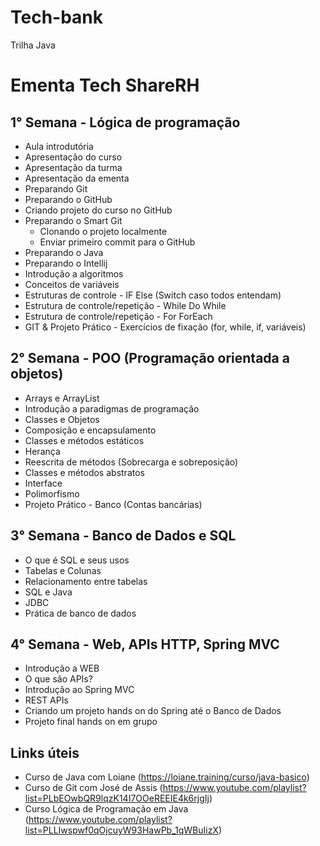 # Tech-bank
Trilha Java

# Ementa Tech ShareRH


## 1° Semana - Lógica de programação
  - Aula introdutória
  - Apresentação do curso
  - Apresentação da turma
  - Apresentação da ementa
  - Preparando Git
  - Preparando o GitHub
  - Criando projeto do curso no GitHub
  - Preparando o Smart Git
    - Clonando o projeto localmente
    - Enviar primeiro commit para o GitHub
  - Preparando o Java
  - Preparando o Intellij
  - Introdução a algoritmos
  - Conceitos de variáveis
  - Estruturas de controle - IF Else (Switch caso todos entendam)
  - Estrutura de controle/repetição - While Do While
  - Estrutura de controle/repetição - For ForEach
  - GIT & Projeto Prático - Exercícios de fixação (for, while, if, variáveis)

## 2° Semana - POO (Programação orientada a objetos)
- Arrays e ArrayList
- Introdução a paradigmas de programação
- Classes e Objetos
- Composição e encapsulamento
- Classes e métodos estáticos
- Herança
- Reescrita de métodos (Sobrecarga e sobreposição)
- Classes e métodos abstratos
- Interface
- Polimorfismo
- Projeto Prático - Banco (Contas bancárias)

## 3° Semana - Banco de Dados e SQL 
- O que é SQL e seus usos
- Tabelas e Colunas
- Relacionamento entre tabelas
- SQL e Java
- JDBC
- Prática de banco de dados

## 4° Semana - Web, APIs HTTP, Spring MVC
- Introdução a WEB
- O que são APIs?
- Introdução ao Spring MVC
- REST APIs
- Criando um projeto hands on do Spring até o Banco de Dados
- Projeto final hands on em grupo


## Links úteis
* Curso de Java com Loiane (https://loiane.training/curso/java-basico)
* Curso de Git com José de Assis (https://www.youtube.com/playlist?list=PLbEOwbQR9lqzK14I7OOeREEIE4k6rjgIj)
* Curso Lógica de Programação em Java (https://www.youtube.com/playlist?list=PLLIwspwf0qOjcuyW93HawPb_1qWBuIizX)
